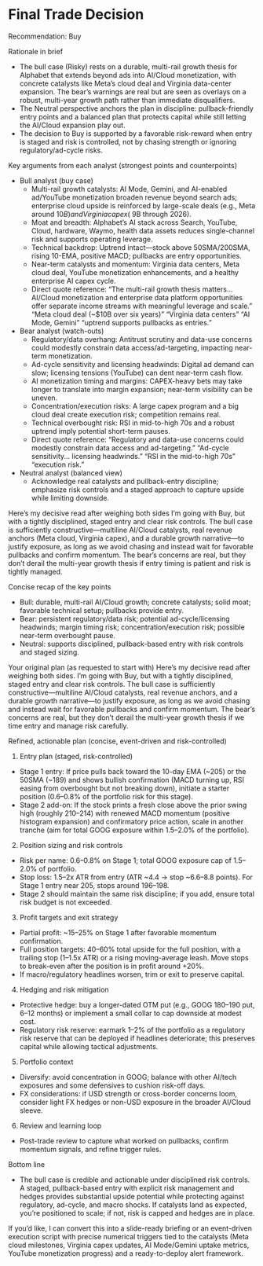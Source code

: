 # Final Trade Decision

Recommendation: Buy

Rationale in brief
- The bull case (Risky) rests on a durable, multi-rail growth thesis for Alphabet that extends beyond ads into AI/Cloud monetization, with concrete catalysts like Meta’s cloud deal and Virginia data-center expansion. The bear’s warnings are real but are seen as overlays on a robust, multi-year growth path rather than immediate disqualifiers.
- The Neutral perspective anchors the plan in discipline: pullback-friendly entry points and a balanced plan that protects capital while still letting the AI/Cloud expansion play out.
- The decision to Buy is supported by a favorable risk-reward when entry is staged and risk is controlled, not by chasing strength or ignoring regulatory/ad-cycle risks.

Key arguments from each analyst (strongest points and counterpoints)
- Bull analyst (buy case)
  - Multi-rail growth catalysts: AI Mode, Gemini, and AI-enabled ad/YouTube monetization broaden revenue beyond search ads; enterprise cloud upside is reinforced by large-scale deals (e.g., Meta around $10B) and Virginia capex (~$9B through 2026).
  - Moat and breadth: Alphabet’s AI stack across Search, YouTube, Cloud, hardware, Waymo, health data assets reduces single-channel risk and supports operating leverage.
  - Technical backdrop: Uptrend intact—stock above 50SMA/200SMA, rising 10-EMA, positive MACD; pullbacks are entry opportunities.
  - Near-term catalysts and momentum: Virginia data centers, Meta cloud deal, YouTube monetization enhancements, and a healthy enterprise AI capex cycle.
  - Direct quote reference: “The multi-rail growth thesis matters... AI/Cloud monetization and enterprise data platform opportunities offer separate income streams with meaningful leverage and scale.” “Meta cloud deal (~$10B over six years)” “Virginia data centers” “AI Mode, Gemini” “uptrend supports pullbacks as entries.”
- Bear analyst (watch-outs)
  - Regulatory/data overhang: Antitrust scrutiny and data-use concerns could modestly constrain data access/ad-targeting, impacting near-term monetization.
  - Ad-cycle sensitivity and licensing headwinds: Digital ad demand can slow; licensing tensions (YouTube) can dent near-term cash flow.
  - AI monetization timing and margins: CAPEX-heavy bets may take longer to translate into margin expansion; near-term visibility can be uneven.
  - Concentration/execution risks: A large capex program and a big cloud deal create execution risk; competition remains real.
  - Technical overbought risk: RSI in mid-to-high 70s and a robust uptrend imply potential short-term pauses.
  - Direct quote reference: “Regulatory and data-use concerns could modestly constrain data access and ad-targeting.” “Ad-cycle sensitivity... licensing headwinds.” “RSI in the mid-to-high 70s” “execution risk.”
- Neutral analyst (balanced view)
  - Acknowledge real catalysts and pullback-entry discipline; emphasize risk controls and a staged approach to capture upside while limiting downside.

Here’s my decisive read after weighing both sides
I’m going with Buy, but with a tightly disciplined, staged entry and clear risk controls. The bull case is sufficiently constructive—multiline AI/Cloud catalysts, real revenue anchors (Meta cloud, Virginia capex), and a durable growth narrative—to justify exposure, as long as we avoid chasing and instead wait for favorable pullbacks and confirm momentum. The bear’s concerns are real, but they don’t derail the multi-year growth thesis if entry timing is patient and risk is tightly managed.

Concise recap of the key points
- Bull: durable, multi-rail AI/Cloud growth; concrete catalysts; solid moat; favorable technical setup; pullbacks provide entry.
- Bear: persistent regulatory/data risk; potential ad-cycle/licensing headwinds; margin timing risk; concentration/execution risk; possible near-term overbought pause.
- Neutral: supports disciplined, pullback-based entry with risk controls and staged sizing.

Your original plan (as requested to start with)
Here’s my decisive read after weighing both sides. I’m going with Buy, but with a tightly disciplined, staged entry and clear risk controls. The bull case is sufficiently constructive—multiline AI/Cloud catalysts, real revenue anchors, and a durable growth narrative—to justify exposure, as long as we avoid chasing and instead wait for favorable pullbacks and confirm momentum. The bear’s concerns are real, but they don’t derail the multi-year growth thesis if we time entry and manage risk carefully.

Refined, actionable plan (concise, event-driven and risk-controlled)
1) Entry plan (staged, risk-controlled)
- Stage 1 entry: If price pulls back toward the 10-day EMA (~205) or the 50SMA (~189) and shows bullish confirmation (MACD turning up, RSI easing from overbought but not breaking down), initiate a starter position (0.6–0.8% of the portfolio risk for this stage).
- Stage 2 add-on: If the stock prints a fresh close above the prior swing high (roughly 210–214) with renewed MACD momentum (positive histogram expansion) and confirmatory price action, scale in another tranche (aim for total GOOG exposure within 1.5–2.0% of the portfolio).

2) Position sizing and risk controls
- Risk per name: 0.6–0.8% on Stage 1; total GOOG exposure cap of 1.5–2.0% of portfolio.
- Stop loss: 1.5–2x ATR from entry (ATR ~4.4 → stop ~6.6–8.8 points). For Stage 1 entry near 205, stops around 196–198.
- Stage 2 should maintain the same risk discipline; if you add, ensure total risk budget is not exceeded.

3) Profit targets and exit strategy
- Partial profit: ~15–25% on Stage 1 after favorable momentum confirmation.
- Full position targets: 40–60% total upside for the full position, with a trailing stop (1–1.5x ATR) or a rising moving-average leash. Move stops to break-even after the position is in profit around +20%.
- If macro/regulatory headlines worsen, trim or exit to preserve capital.

4) Hedging and risk mitigation
- Protective hedge: buy a longer-dated OTM put (e.g., GOOG 180–190 put, 6–12 months) or implement a small collar to cap downside at modest cost.
- Regulatory risk reserve: earmark 1–2% of the portfolio as a regulatory risk reserve that can be deployed if headlines deteriorate; this preserves capital while allowing tactical adjustments.

5) Portfolio context
- Diversify: avoid concentration in GOOG; balance with other AI/tech exposures and some defensives to cushion risk-off days.
- FX considerations: if USD strength or cross-border concerns loom, consider light FX hedges or non-USD exposure in the broader AI/Cloud sleeve.

6) Review and learning loop
- Post-trade review to capture what worked on pullbacks, confirm momentum signals, and refine trigger rules.

Bottom line
- The bull case is credible and actionable under disciplined risk controls. A staged, pullback-based entry with explicit risk management and hedges provides substantial upside potential while protecting against regulatory, ad-cycle, and macro shocks. If catalysts land as expected, you’re positioned to scale; if not, risk is capped and hedges are in place.

If you’d like, I can convert this into a slide-ready briefing or an event-driven execution script with precise numerical triggers tied to the catalysts (Meta cloud milestones, Virginia capex updates, AI Mode/Gemini uptake metrics, YouTube monetization progress) and a ready-to-deploy alert framework.
